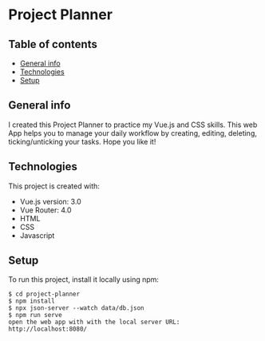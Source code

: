 # Project Planner

## Table of contents

- [General info](#general-info)
- [Technologies](#technologies)
- [Setup](#setup)

## General info

I created this Project Planner to practice my Vue.js and CSS skills.
This web App helps you to manage your daily workflow by creating, editing, deleting, ticking/unticking your tasks.
Hope you like it!

## Technologies

This project is created with:

- Vue.js version: 3.0
- Vue Router: 4.0
- HTML
- CSS
- Javascript

## Setup

To run this project, install it locally using npm:

```
$ cd project-planner
$ npm install
$ npx json-server --watch data/db.json
$ npm run serve
open the web app with with the local server URL: http://localhost:8080/

```
